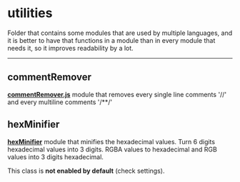 # **utilities**

Folder that contains some modules that are used by multiple languages, and it is better to have that functions in a module than in every module that needs it, so it improves readability by a lot.

---

## **commentRemover**

**[commentRemover.js](commentRemover.js)** module that removes every single line comments '//' and every multiline comments '/**/'

## **hexMinifier**

**[hexMinifier](hexMinifier.js)** module that minifies the hexadecimal values. Turn 6 digits hexadecimal values into 3 digits. RGBA values to hexadecimal and RGB values into 3 digits hexadecimal.

This class is **not enabled by default** (check settings).
